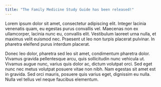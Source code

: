 ```yaml
---
title: "The Family Medicine Study Guide has been released!"
---
```


Lorem ipsum dolor sit amet, consectetur adipiscing elit. Integer lacinia venenatis quam, eu egestas purus convallis vel. Maecenas non ex ullamcorper, lacinia nunc eu, convallis elit. Vestibulum laoreet urna nulla, et maximus velit euismod nec. Praesent ut leo non turpis placerat pulvinar. In pharetra eleifend purus interdum placerat.

Donec leo dolor, pharetra sed leo sit amet, condimentum pharetra dolor. Vivamus gravida pellentesque arcu, quis sollicitudin nunc vehicula ut. Vivamus augue nunc, varius quis dolor ac, dictum volutpat orci. Sed eget nunc nec metus volutpat posuere vitae non nibh. Nam egestas sit amet est in gravida. Sed orci mauris, posuere quis varius eget, dignissim eu nulla. Nulla vel tellus vel neque faucibus elementum.